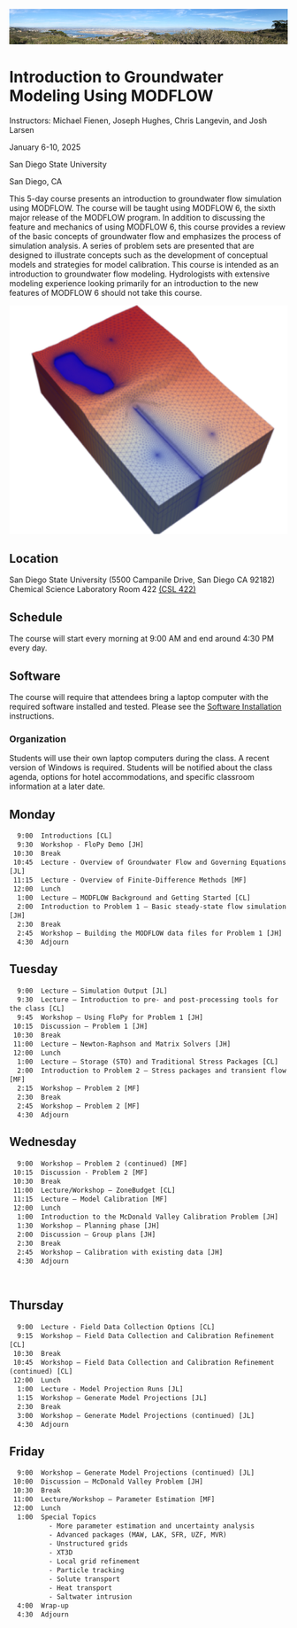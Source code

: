 ![alt](images/town.png)

# Introduction to Groundwater Modeling Using MODFLOW

Instructors: Michael Fienen, Joseph Hughes, Chris Langevin, and Josh Larsen

January 6-10, 2025

San Diego State University

San Diego, CA

This 5-day course presents an introduction to groundwater flow simulation using MODFLOW.  The course will be taught using MODFLOW 6, the sixth major release of the MODFLOW program.  In addition to discussing the feature and mechanics of using MODFLOW 6, this course provides a review of the basic concepts of groundwater flow and emphasizes the process of simulation analysis.  A series of problem sets are presented that are designed to illustrate concepts such as the development of conceptual models and strategies for model calibration.  This course is intended as an introduction to groundwater flow modeling.  Hydrologists with extensive modeling experience looking primarily for an introduction to the new features of MODFLOW 6 should not take this course.

![alt](images/grid.png)

## Location
San Diego State University (5500 Campanile Drive, San Diego CA 92182)
Chemical Science Laboratory Room 422 [(CSL 422)](https://map.concept3d.com/?id=801#!ct/16202,16203,16235,16236,16748,17005,17006,12160,68621,68622?m/147070?s/)

## Schedule
The course will start every morning at 9:00 AM and end around 4:30 PM every day.

## Software
The course will require that attendees bring a laptop computer with the required software installed and tested.  Please see the [Software Installation](./SOFTWARE.md) instructions.

### Organization
Students will use their own laptop computers during the class.  A recent version of Windows is required.  Students will be notified about the class agenda, options for hotel accommodations, and specific classroom information at a later date.

## Monday
```
  9:00  Introductions [CL]
  9:30  Workshop - FloPy Demo [JH]
 10:30  Break
 10:45  Lecture - Overview of Groundwater Flow and Governing Equations [JL]
 11:15  Lecture - Overview of Finite-Difference Methods [MF]
 12:00  Lunch
  1:00  Lecture – MODFLOW Background and Getting Started [CL]
  2:00  Introduction to Problem 1 – Basic steady-state flow simulation [JH]
  2:30  Break
  2:45  Workshop – Building the MODFLOW data files for Problem 1 [JH]
  4:30  Adjourn
```

## Tuesday
```
  9:00  Lecture – Simulation Output [JL]
  9:30  Lecture – Introduction to pre- and post-processing tools for the class [CL]
  9:45  Workshop – Using FloPy for Problem 1 [JH]
 10:15  Discussion – Problem 1 [JH]
 10:30  Break
 11:00  Lecture – Newton-Raphson and Matrix Solvers [JH]
 12:00  Lunch
  1:00  Lecture – Storage (STO) and Traditional Stress Packages [CL]
  2:00  Introduction to Problem 2 – Stress packages and transient flow [MF]
  2:15  Workshop – Problem 2 [MF]
  2:30  Break
  2:45  Workshop – Problem 2 [MF]
  4:30  Adjourn
```

## Wednesday
```
  9:00  Workshop – Problem 2 (continued) [MF]
 10:15  Discussion - Problem 2 [MF]
 10:30  Break
 11:00  Lecture/Workshop – ZoneBudget [CL]
 11:15  Lecture – Model Calibration [MF]
 12:00  Lunch
  1:00  Introduction to the McDonald Valley Calibration Problem [JH]
  1:30  Workshop – Planning phase [JH]
  2:00  Discussion – Group plans [JH]
  2:30  Break
  2:45  Workshop – Calibration with existing data [JH]
  4:30  Adjourn
```
 
## Thursday
```
  9:00  Lecture - Field Data Collection Options [CL]
  9:15  Workshop – Field Data Collection and Calibration Refinement [CL]
 10:30  Break
 10:45  Workshop – Field Data Collection and Calibration Refinement (continued) [CL]
 12:00  Lunch
  1:00  Lecture - Model Projection Runs [JL]
  1:15  Workshop – Generate Model Projections [JL]
  2:30  Break
  3:00  Workshop – Generate Model Projections (continued) [JL]
  4:30  Adjourn
```

## Friday
```
  9:00  Workshop – Generate Model Projections (continued) [JL]
 10:00  Discussion – McDonald Valley Problem [JH]
 10:30  Break
 11:00  Lecture/Workshop – Parameter Estimation [MF]
 12:00  Lunch
  1:00  Special Topics
          - More parameter estimation and uncertainty analysis
          - Advanced packages (MAW, LAK, SFR, UZF, MVR)
          - Unstructured grids
          - XT3D
          - Local grid refinement
          - Particle tracking
          - Solute transport
          - Heat transport
          - Saltwater intrusion
  4:00  Wrap-up
  4:30  Adjourn
```
